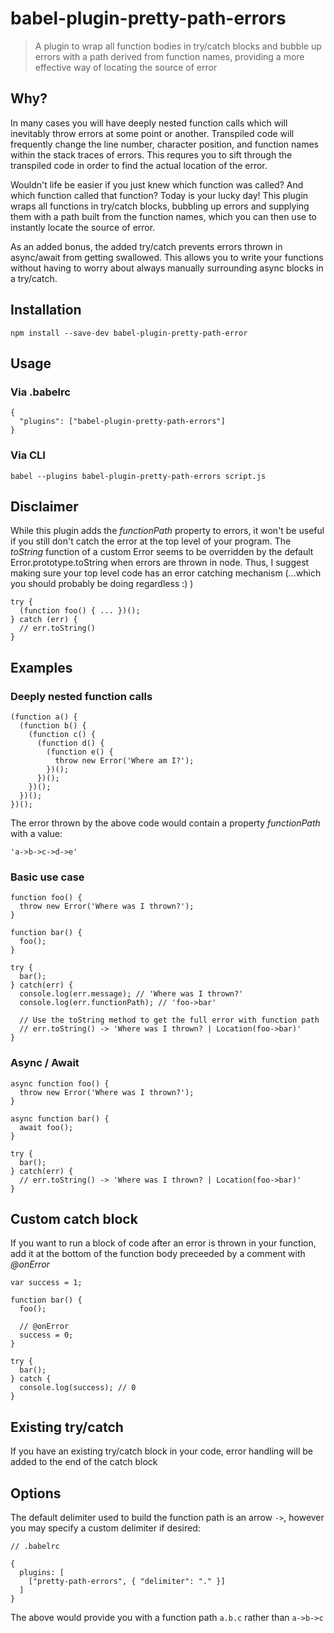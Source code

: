 # babel-plugin-pretty-path-errors

> A plugin to wrap all function bodies in try/catch blocks and bubble up errors with a path derived from function names, providing a more effective way of locating the source of error

## Why?
In many cases you will have deeply nested function calls which will inevitably throw errors at some point or another. Transpiled code will frequently change the line number, character position, and function names within the stack traces of errors. This requres you to sift through the transpiled code in order to find the actual location of the error.

Wouldn't life be easier if you just knew which function was called? And which function called that function? Today is your lucky day! This plugin wraps all functions in try/catch blocks, bubbling up errors and supplying them with a path built from the function names, which you can then use to instantly locate the source of error.

As an added bonus, the added try/catch prevents errors thrown in async/await from getting swallowed. This allows you to write your functions without having to worry about always manually surrounding async blocks in a try/catch.

## Installation

`npm install --save-dev babel-plugin-pretty-path-error`

## Usage
### Via .babelrc
```
{
  "plugins": ["babel-plugin-pretty-path-errors"]
}
```

### Via CLI
```
babel --plugins babel-plugin-pretty-path-errors script.js
```

## Disclaimer
While this plugin adds the _functionPath_ property to errors, it won't be useful if you still don't catch the error at the top level of your program. The _toString_ function of a custom Error seems to be overridden by the default Error.prototype.toString when errors are thrown in node. Thus, I suggest making sure your top level code has an error catching mechanism (...which you should probably be doing regardless :) )

```
try {
  (function foo() { ... })();
} catch (err) {
  // err.toString()
}
```

## Examples

### Deeply nested function calls
```
(function a() {
  (function b() {
    (function c() {
      (function d() {
        (function e() {
          throw new Error('Where am I?');
        })();
      })();
    })();
  })();
})();
```
The error thrown by the above code would contain a property _functionPath_ with a value:
```
'a->b->c->d->e'
```

### Basic use case
```
function foo() {
  throw new Error('Where was I thrown?');
}

function bar() {
  foo();
}

try {
  bar();
} catch(err) {
  console.log(err.message); // 'Where was I thrown?'
  console.log(err.functionPath); // 'foo->bar'

  // Use the toString method to get the full error with function path
  // err.toString() -> 'Where was I thrown? | Location(foo->bar)'
}
```

### Async / Await
```
async function foo() {
  throw new Error('Where was I thrown?');
}

async function bar() {
  await foo();
}

try {
  bar();
} catch(err) {
  // err.toString() -> 'Where was I thrown? | Location(foo->bar)'
}
```

## Custom catch block
If you want to run a block of code after an error is thrown in your function, add it at the bottom of the function body preceeded by a comment with _@onError_

```
var success = 1;

function bar() {
  foo();

  // @onError
  success = 0;
}

try {
  bar();
} catch {
  console.log(success); // 0
}
```

## Existing try/catch
If you have an existing try/catch block in your code, error handling will be added to the end of the catch block

## Options
The default delimiter used to build the function path is an arrow `->`, however you may specify a custom delimiter if desired:

```
// .babelrc

{
  plugins: [
    ["pretty-path-errors", { "delimiter": "." }]
  ]
}
```
The above would provide you with a function path `a.b.c` rather than `a->b->c`

